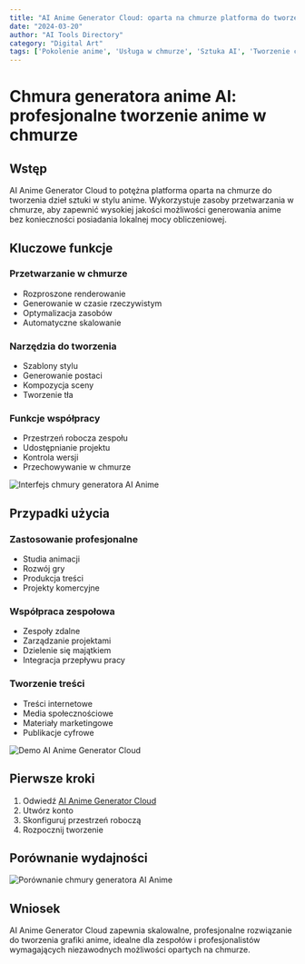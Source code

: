 ```yaml
---
title: "AI Anime Generator Cloud: oparta na chmurze platforma do tworzenia anime"
date: "2024-03-20"
author: "AI Tools Directory"
category: "Digital Art"
tags: ['Pokolenie anime', 'Usługa w chmurze', 'Sztuka AI', 'Tworzenie cyfrowe']
---
```

# Chmura generatora anime AI: profesjonalne tworzenie anime w chmurze

## Wstęp

AI Anime Generator Cloud to potężna platforma oparta na chmurze do tworzenia dzieł sztuki w stylu anime. Wykorzystuje zasoby przetwarzania w chmurze, aby zapewnić wysokiej jakości możliwości generowania anime bez konieczności posiadania lokalnej mocy obliczeniowej.

## Kluczowe funkcje

### Przetwarzanie w chmurze
- Rozproszone renderowanie
- Generowanie w czasie rzeczywistym
- Optymalizacja zasobów
- Automatyczne skalowanie

### Narzędzia do tworzenia
- Szablony stylu
- Generowanie postaci
- Kompozycja sceny
- Tworzenie tła

### Funkcje współpracy
- Przestrzeń robocza zespołu
- Udostępnianie projektu
- Kontrola wersji
- Przechowywanie w chmurze

![Interfejs chmury generatora AI Anime](/imgs/ai-anime-generator-cloud/interface.jpg)

## Przypadki użycia

### Zastosowanie profesjonalne
- Studia animacji
- Rozwój gry
- Produkcja treści
- Projekty komercyjne

### Współpraca zespołowa
- Zespoły zdalne
- Zarządzanie projektami
- Dzielenie się majątkiem
- Integracja przepływu pracy

### Tworzenie treści
- Treści internetowe
- Media społecznościowe
- Materiały marketingowe
- Publikacje cyfrowe

![Demo AI Anime Generator Cloud](/imgs/ai-anime-generator-cloud/demo.jpg)

## Pierwsze kroki

1. Odwiedź [AI Anime Generator Cloud](https://ai-anime-generator-cloud.com)
2. Utwórz konto
3. Skonfiguruj przestrzeń roboczą
4. Rozpocznij tworzenie

## Porównanie wydajności

![Porównanie chmury generatora AI Anime](/imgs/ai-anime-generator-cloud/comparison.jpg)

## Wniosek

AI Anime Generator Cloud zapewnia skalowalne, profesjonalne rozwiązanie do tworzenia grafiki anime, idealne dla zespołów i profesjonalistów wymagających niezawodnych możliwości opartych na chmurze.